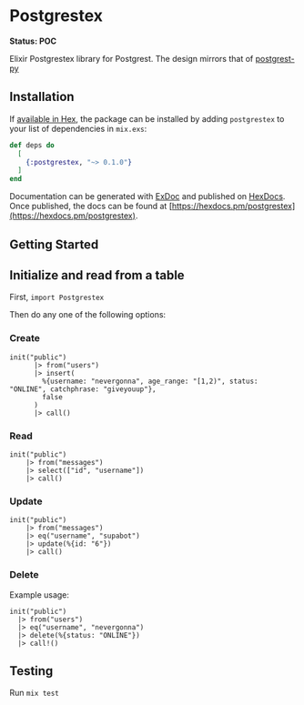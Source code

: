 
# Postgrestex

**Status: POC**


Elixir Postgrestex library for Postgrest. The design mirrors that of [postgrest-py](https://github.com/supabase/postgrest-py)

## Installation

If [available in Hex](https://hex.pm/docs/publish), the package can be installed
by adding `postgrestex` to your list of dependencies in `mix.exs`:

```elixir
def deps do
  [
    {:postgrestex, "~> 0.1.0"}
  ]
end
```


Documentation can be generated with [ExDoc](https://github.com/elixir-lang/ex_doc)
and published on [HexDocs](https://hexdocs.pm). Once published, the docs can
be found at [https://hexdocs.pm/postgrestex](https://hexdocs.pm/postgrestex).

## Getting Started

## Initialize and read from a table

First, `import Postgrestex`

Then do any one of the following options:

### Create
```
init("public")
      |> from("users")
      |> insert(
        %{username: "nevergonna", age_range: "[1,2)", status: "ONLINE", catchphrase: "giveyouup"},
        false
      )
      |> call()
```

### Read
```
init("public") 
    |> from("messages") 
    |> select(["id", "username"]) 
    |> call()
```

### Update
```
init("public")
    |> from("messages")
    |> eq("username", "supabot")
    |> update(%{id: "6"})
    |> call()
```

### Delete
Example usage:

```
init("public")
  |> from("users")
  |> eq("username", "nevergonna")
  |> delete(%{status: "ONLINE"})
  |> call!()
```

## Testing

Run `mix test`


